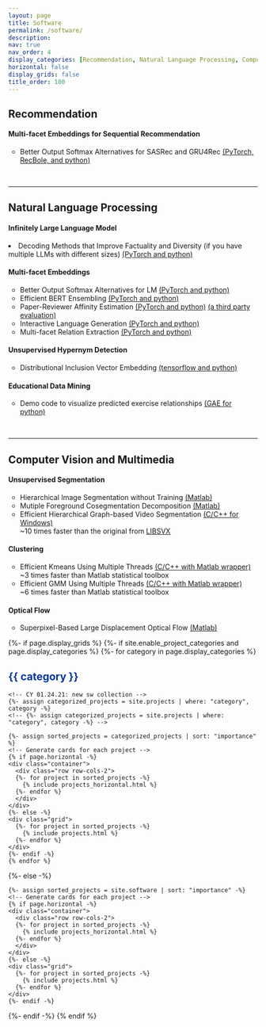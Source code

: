 ```yaml
---
layout: page
title: Software
permalink: /software/
description:
nav: true
nav_order: 4
display_categories: [Recommendation, Natural Language Processing, Computer Vision and Multimedia]
horizontal: false
display_grids: false
title_order: 100
---
```

<!--
<div class="row row-grid">
  <h4></h4>
  <p>
  </p>
</div>
-->

<!-- 02.22[CY] -->
<div class="div-cat-header">
  <h2>Recommendation</h2>
</div>
<div>
  <h4>Multi-facet Embeddings for Sequential Recommendation</h4>
  <div>
    <ul style="list-style-type:circle;">
    <li>Better Output Softmax Alternatives for SASRec and GRU4Rec <a href="https://github.com/iesl/softmax_CPR_recommend">(PyTorch, RecBole, and python)</a></li>
    </ul>
  </div>    
</div>
<br>

<hr>  
<div class="div-cat-header">
  <h2>Natural Language Processing</h2>
</div>

<div>
  <h4>Infinitely Large Language Model</h4>
  <div>
    <li>Decoding Methods that Improve Factuality and Diversity (if you have multiple LLMs with different sizes) <a href="https://github.com/amazon-science/llm-asymptotic-decoding/">(PyTorch and python)</a></li>
  </div>
</div>

<div>
  <h4>Multi-facet Embeddings</h4>
  <div>
    <ul style="list-style-type:circle;">
      <li>Better Output Softmax Alternatives for LM <a href="https://github.com/iesl/Softmax-CPR">(PyTorch and python)</a></li>
      <li>Efficient BERT Ensembling <a href="https://github.com/iesl/multicls/">(PyTorch and python)</a></li>
      <li>Paper-Reviewer Affinity Estimation <a href="https://github.com/openreview/openreview-expertise">(PyTorch and python)</a> <a href="https://arxiv.org/pdf/2303.16750.pdf">(a third party evaluation)</a> </li>
      <li>Interactive Language Generation <a href="https://github.com/iesl/interactive_LM">(PyTorch and python)</a></li>
      <li>Multi-facet Relation Extraction <a href="https://github.com/rohanpaul11/multifacet-re">(PyTorch and python)</a></li>
    </ul>
  </div>
</div>

<div>
  <h4>Unsupervised Hypernym Detection</h4>
  <div>
    <ul style="list-style-type:circle;">
      <li>Distributional Inclusion Vector Embedding <a href="https://github.com/iesl/Distributional-Inclusion-Vector-Embedding">(tensorflow and python)</a></li>
    </ul>
  </div>
</div>

<div>
  <h4>Educational Data Mining</h4>
  <div>
    <ul style="list-style-type:circle;">
      <li>Demo code to visualize predicted exercise relationships <a href="">(GAE for python)</a></li>
    </ul>
  </div>
</div>
<br>

<!-- 02.22[CY] -->
<hr>
<div class="div-cat-header">
  <h2>Computer Vision and Multimedia</h2>
</div>

<div>
  <h4>Unsupervised Segmentation</h4>
  <div>
  <ul style="list-style-type:circle;">
    <li>Hierarchical Image Segmentation without Training <a href="http://mml.citi.sinica.edu.tw/papers/HDC_code_ACCV_2014/">(Matlab)</a></li>
    <li>Mutiple Foreground Cosegmentation Decomposition <a href="http://mml.citi.sinica.edu.tw/papers/MFC_code_CVIU_2015">(Matlab)</a></li>
    <li>Efficient Hierarchical Graph-based Video Segmentation <a href="http://mml.citi.sinica.edu.tw/papers/GBH_code_ACCV_2014">(C/C++ for Windows)</a></li>
    ~10 times faster than the original from <a href="https://cse.buffalo.edu/~jcorso/r/supervoxels/">LIBSVX</a>
  </ul>

  </div>
</div>

<div>
  <h4>Clustering</h4>
  <div>
  <ul style="list-style-type:circle;">
    <li>Efficient Kmeans Using Multiple Threads <a href="https://www.mathworks.com/matlabcentral/fileexchange/47737-kmeans_mt?s_tid=srchtitle_support_results_2_k-means%20thread">(C/C++ with Matlab wrapper)</a></li>
    ~3 times faster than Matlab statistical toolbox<br>
    <li>Efficient GMM Using Multiple Threads <a href="https://www.mathworks.com/matlabcentral/fileexchange/47741-gmm_mt?s_tid=srchtitle">(C/C++ with Matlab wrapper)</a></li>
    ~6 times faster than Matlab statistical toolbox
  </ul>
  </div>
</div>

<div>
  <h4>Optical Flow</h4>
  <div>
  <ul style="list-style-type:circle;">
    <li>Superpixel-Based Large Displacement Optical Flow <a href="http://mml.citi.sinica.edu.tw/papers/SPLDOF_code.php">(Matlab)</a></li>
  </ul>
  </div>
</div>


<!-- [Grids] pages/sw.md -->
<div class="projects">
{%- if page.display_grids %}
  {%- if site.enable_project_categories and page.display_categories %}
    <!-- Display categorized projects -->
    {%- for category in page.display_categories %}
    <h2 class="category" style="text-align: left; color: #00369f">{{ category }}</h2>
    
    <!-- CY 01.24.21: new sw collection -->
    {%- assign categorized_projects = site.projects | where: "category", category -%}
    <!-- {%- assign categorized_projects = site.projects | where: "category", category -%} -->

    {%- assign sorted_projects = categorized_projects | sort: "importance" %}
    <!-- Generate cards for each project -->
    {% if page.horizontal -%}
    <div class="container">
      <div class="row row-cols-2">
      {%- for project in sorted_projects -%}
        {% include projects_horizontal.html %}
      {%- endfor %}
      </div>
    </div>
    {%- else -%}
    <div class="grid">
      {%- for project in sorted_projects -%}
        {% include projects.html %}
      {%- endfor %}
    </div>
    {%- endif -%}
    {% endfor %}

  {%- else -%}
  <!-- Display projects without categories -->
    {%- assign sorted_projects = site.software | sort: "importance" -%}
    <!-- Generate cards for each project -->
    {% if page.horizontal -%}
    <div class="container">
      <div class="row row-cols-2">
      {%- for project in sorted_projects -%}
        {% include projects_horizontal.html %}
      {%- endfor %}
      </div>
    </div>
    {%- else -%}
    <div class="grid">
      {%- for project in sorted_projects -%}
        {% include projects.html %}
      {%- endfor %}
    </div>
    {%- endif -%}
  {%- endif -%}
{% endif %}
</div>
